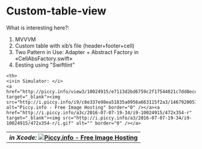 # Custom-table-view

What is interesting here?:

1. MVVVM 
2. Custom table with xib’s file (header+footer+cell)
3. Two Pattern in Use: Adapter + Abstract Factory in «CellAbsFactory.swift»
4. Еesting using "Swiftlint"


<table border="0" width="100%" cellpadding="5" align="center" cellspacing = "2">
   <tr>
    <th>
    <i>in Xcode: </i>
    <a href="http://piccy.info/view3/10024902/1f181096d263726c0b0b46dbd19c2bfc/" target="_blank"><img src="http://i.piccy.info/i9/8fab0337ca043fd5c8e9c074df4049a7/1467919902/23423/1049505/Custom_table_view_S1_500.jpg" alt="Piccy.info - Free Image Hosting" border="0" /></a><a href="http://i.piccy.info/a3c/2016-07-07-19-31/i9-10024902/438x381-r" target="_blank"><img src="http://i.piccy.info/a3/2016-07-07-19-31/i9-10024902/438x381-r/i.gif" alt="" border="0" /></a>
</th>
  
    <th>
    <i>in Simulator: </i>
    <a href="http://piccy.info/view3/10024915/e7113d2bd6759c2f17544021c7dd8ecd/" target="_blank"><img src="http://i.piccy.info/i9/c8e337e98ea51835a0956a663115f2a3/1467920051/30416/1049505/Custom_table_view_S2_500.jpg" alt="Piccy.info - Free Image Hosting" border="0" /></a><a href="http://i.piccy.info/a3c/2016-07-07-19-34/i9-10024915/472x354-r" target="_blank"><img src="http://i.piccy.info/a3/2016-07-07-19-34/i9-10024915/472x354-r/i.gif" alt="" border="0" /></a>
</th>
  <tr>
 </table>
